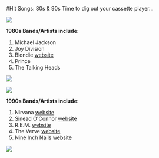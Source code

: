 #Hit Songs: 80s & 90s
Time to dig out your cassette player...

![](http://media2.giphy.com/media/Kqfvpj2YbcurK/200.gif)

**1980s Bands/Artists include:**

1. Michael Jackson
2. Joy Division
3. Blondie [website](http://www.blondie.net)
4. Prince
5. The Talking Heads

![](http://media0.giphy.com/media/A6NO2EKHZ9IzK/200.gif)

![](http://media1.giphy.com/media/LESOY9qvk4Exy/200.gif)


**1990s Bands/Artists include:**

1. Nirvana [website](http://www.nirvana.com)
2. Sinead O'Connor [website](http://www.sineadoconnor.com)
3. R.E.M. [website](http://remhq.com/index.php)
4. The Verve [website](http://www.theverveonline.com)
5. Nine Inch Nails [website](http://www.nin.com)


![](http://media2.giphy.com/media/Ojic1RCQemSD6/200.gif)
